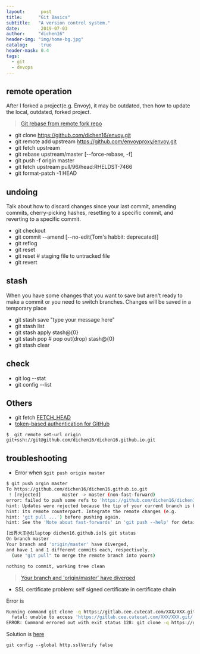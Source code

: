 ```yaml
---
layout:      post
title:      "Git Basics"
subtitle:   "A version control system."
date:        2019-07-03
author:     "dichen16"
header-img: "img/home-bg.jpg"
catalog:     true
header-mask: 0.4
tags:
  - git
  - devops
---
```


## remote operation

After I forked a project(e.g. Envoy), it may be outdated, then how to update the local, outdated, forked project.

> [Git rebase from remote fork repo](https://gist.github.com/ravibhure/a7e0918ff4937c9ea1c456698dcd58aa)

- git clone https://github.com/dichen16/envoy.git
- git remote add upstream https://github.com/envoyproxy/envoy.git
- git fetch upstream
- git rebase upstream/master [--force-rebase, -f]
- git push -f origin master
- git fetch upstream pull/96/head:RHELDST-7466
- git format-patch -1 HEAD

## undoing 

Talk about how to discard changes since your last commit, amending commits, cherry-picking hashes, resetting to a specific commit, and reverting to a specific commit.

- git checkout <file>
- git commit --amend [--no-edit(Tom's habbit: deprecated)]
- git reflog
- git reset <hash>
- git reset <file> # staging file to untracked file
- git revert

## stash 

When you have some changes that you want to save but aren't ready to make a commit or you need to switch branches. Changes will be saved in a temporary place

- git stash save "type your message here"
- git stash list
- git stash apply stash@{0} 
- git stash pop # pop out(drop) stash@{0} 
-  git stash clear

## check

- git log --stat
- git config --list


## Others

- git fetch [FETCH_HEAD](https://stackoverflow.com/questions/9237348/what-does-fetch-head-in-git-mean)
- [token-based authentication for GitHub](https://stackoverflow.com/questions/8588768/how-do-i-avoid-the-specification-of-the-username-and-password-at-every-git-push)

```
$  git remote set-url origin git+ssh://git@github.com/dichen16/dichen16.github.io.git
```

## troubleshooting

- Error when `$git push origin master` 

```bash
$ git push orgin master
To https://github.com/dichen16/dichen16.github.io.git
 ! [rejected]        master -> master (non-fast-forward)
error: failed to push some refs to 'https://github.com/dichen16/dichen16.github.io.git'
hint: Updates were rejected because the tip of your current branch is behind
hint: its remote counterpart. Integrate the remote changes (e.g.
hint: 'git pull ...') before pushing again.
hint: See the 'Note about fast-forwards' in 'git push --help' for details.

[出界大王@dilaptop dichen16.github.io]$ git status
On branch master
Your branch and 'origin/master' have diverged,
and have 1 and 1 different commits each, respectively.
  (use "git pull" to merge the remote branch into yours)

nothing to commit, working tree clean
```

> [Your branch and 'origin/master' have diverged](https://stackoverflow.com/questions/2452226/master-branch-and-origin-master-have-diverged-how-to-undiverge-branches/2452610)

- SSL certificate problem: self signed certificate in certificate chain

Error is 

```bash
Running command git clone -q https://gitlab.cee.cutecat.com/XXX/XXX.git /tmp/pip-install-c6ettttp/XXX
  fatal: unable to access 'https://gitlab.cee.cutecat.com/XXX/XXX.git/': SSL certificate problem: self signed certificate in certificate chain
ERROR: Command errored out with exit status 128: git clone -q https://gitlab.cee.cutecat.com/XXX/XXX.git /tmp/pip-install-c6ettttp/XXX Check the logs for full command output.
```

Solution is [here](https://stackoverflow.com/questions/11621768/how-can-i-make-git-accept-a-self-signed-certificate) 

`git config --global http.sslVerify false`

